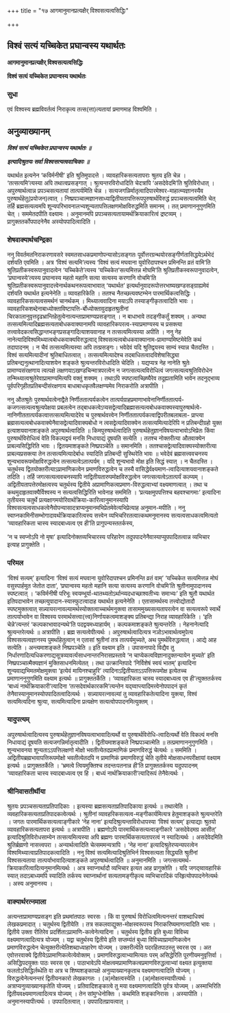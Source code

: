 +++
title = "१७ आगमानुमानप्रत्यक्षैर् विश्वसत्यत्वसिद्धिः"

+++


## विश्वं सत्यं यच्चिकेत प्रघान्वस्य यथार्थतः

**आगमानुमानप्रत्यक्षैर् विश्वसत्यत्वसिद्धिः**

**विश्वं सत्यं यच्चिकेत प्रघान्वस्य यथार्थतः**

### **सुधा**

एवं विश्वस्य ब्रह्मविवर्तत्वं निराकृत्य तत्स(त्ता)त्यतायां प्रमाणमाह विश्वमिति ।

## **अनुव्याख्यानम्**

***विश्वं सत्यं यच्चिकेत प्रघान्वस्य यथार्थतः ॥***

***इत्यादिश्रुतयः सर्वा विश्वसत्यत्ववाचिकाः ॥***

यथार्थत इत्यनेन ‘कविर्मनीषी’ इति श्रुतिमुपादत्ते । व्यावहारिकसत्यतापराः श्रुतय इति चेन्न । ‘तत्सत्यमि’त्यस्या अपि तथात्वप्रसङ्गात् । श्रुत्यन्तरविरोधादिति चेदत्रापि ‘असदेवेदमि’ति श्रुतिविरोधात् । अपुरुषार्थत्वान्न प्रपञ्चसत्यतायां तात्पर्यमिति चेन्न । सत्यजगन्निर्मातृत्वादिपारमेश्वर-माहात्म्यज्ञानस्यैव पुरुषार्थहेतु(प्रयोजन)त्वात् । निष्प्रपञ्चात्मज्ञानसाध्याद्वितीयतापत्तिरूपपुरुषार्थविरुद्धं प्रपञ्चसत्यत्वमिति चेत् तर्हि ब्रह्मसत्यत्वमपि शून्यपरिभावनालभ्यशून्यतापत्तिलक्षणमोक्षविरुद्धमिति समानम् । तत् प्रमाणाननुगुणमिति चेत् । सममेतदपीति वक्ष्यामः । अनुमानमपि प्रपञ्चसत्यतायामर्थक्रियाकारित्वं द्रष्टव्यम् । प्रागुक्ततर्कोपपादनेनैव अस्योपपादित्वादिति ।

### **शेषवाक्यार्थचन्द्रिका**

ननु विवर्तमतनिराकरणावसरे स्वमतसाधकप्रमाणोपन्यासोऽसङ्गतः पूर्वोत्तरग्रन्थयोरसङ्गीर्णतासिद्धयेऽर्थभेदं दर्शयति एवमिति । अत्र ‘विश्वं सत्यमि’त्यस्य ‘विश्वं सत्यं मघवाना युवोरिदापश्चन प्रमिनन्ति व्रतं वामि’ति श्रुतिप्रतीकस्वरूपानुवादत्वेन ‘यच्चिकेते’त्यस्य ‘यच्चिकेत’सत्यमित्तन्न मोघमि’ति श्रुतिप्रतीकस्वरूपानुवादत्वेन, ‘प्रघान्वस्ये’त्यस्य प्रघान्वस्य महतो महानि सत्या सत्यस्य करणानि वोचमि’ति श्रुतिप्रतीकस्वरूपानुवादत्त्वेनार्थकथनरूपत्वाभावात् ‘यथार्थत’ इत्यर्थानुवादरूपोत्तरभाष्यखण्डसङ्ग्राह्यमेवं दर्शयति यथार्थत इत्यनेनेति ॥ व्यावहारिकेति । ततश्च नैतच्छत्यवष्टम्भेन पारमार्थिकत्वसिद्धिः । व्यावहारिकसत्यत्वसमर्थनं चानर्थकम् । मिथ्यात्ववादिना मयाऽपि तस्याङ्गीकृतत्वादिति भावः । व्यावहारिकशब्देनाबाध्योक्ताविष्टापत्ति-र्बोध्योक्तावुदाहृतश्रुतीनां चिरकालानुवृत्तदृढभ्रान्तिहेतुत्वेनात्यन्ताप्रामाण्यप्रसङ्गात् । न बाधाभावे तदङ्गीकर्तुं शक्यम् । अन्यथा तत्सत्यमित्यादिब्रह्मसत्यताबोधकवाक्यानामपि व्यावहारिकपरत्व-स्याप्रमाण्यस्य च प्रसक्त्या तत्त्वावेदकत्वसिद्धान्तभङ्गप्रसङ्गादित्याशयवानाह न तत्सत्यमित्यस्या अपीति । ननु नेह नानेत्यादिविश्वमिथ्यात्वबोधकवाक्यविरुद्धत्वाद् विश्वसत्यत्वबोधकवाक्यानाम-प्रामाण्यमिष्टमेवेति कथं तदापादनम् । न चैवं तत्सत्यमित्यस्या अपि तत्प्रसङ्गः। भवेदेवं यदि श्रुतिद्वयस्य साम्यं स्यान्न चैतदस्ति । विश्वं सत्यमित्यादीनां श्रुतिबाधितत्वात् । तत्सत्यमित्यादेश्च तदबाधितत्वादविशेषासिद्ध्या प्रतिबन्द्यनुत्थानादित्याशयेन शङ्कते श्रुत्यन्तरविरोधादिति चेदिति । यद्यप्यत्र नेह नानेति श्रुतेः प्रामाण्यसंरक्षणाय त्वत्पक्षे लक्षणयाऽखण्डचिन्मात्रपरत्वेन न जगत्सत्यत्वविरोधित्वं जगत्सत्यत्वश्रुतिविरोधेन तन्मिथ्यात्वश्रुतेरेवाप्रामाण्यमित्यपि वक्तुं शक्यम् । तथाऽपि स्पष्टत्वाच्छिष्यैरेव तदूह्यतामिति भावेन तदनुद्भाव्य पूर्वपरिगृहीतप्रतिबन्दीसंरक्षणाय बाधाबाधकृतवैलक्षण्यमेव निराकरोति अत्रापीति ।

ननु औतश्रुतेः पुरुषार्थवत्वेनाद्वैते निर्णीततात्पर्यकत्वेन तात्पर्यग्राहप्रमाणाभावेनानिर्णीततात्पर्य-कजगत्सत्यत्वश्रुत्यपेक्षया प्रबलत्वेन तद्बाधकत्वेऽप्यसद्वेत्यादिब्रह्मासत्यत्वबोधकवाक्यस्यापुरुषार्थत्वे-नानिणीततात्पर्यकत्वात्तत्सत्यमित्यादेरेव च पुरुषार्थवत्त्वेन निर्णीततात्पर्यकत्वाद्विपरीतबलाबला- प्राप्त्या ब्रह्मसत्यत्वबोधकवाक्येनैवासद्वेत्यादिवाक्यबोधो न त्वसद्वेत्यादिवाक्येन तत्सत्यमित्यादेरिपि न प्रतिबन्दीग्रहो युक्त इत्याशयवानाशङ्कते अपुरुषार्थत्वादिति ॥ किमपुरुषार्थत्वादिति पुरुषार्थहेतुज्ञानविषयत्वाभावोऽभिप्रेतः किंवा पुरुषार्थविरोधित्वं वेति विकल्पद्वयं मनसि निधायाद्यं दूषयति सत्येति । ततश्च नोक्तरीत्या औतवाक्येन प्राबल्यसिद्धिरिति भावः । द्वितयमाशङ्कते निष्प्रपञ्चेति ॥ समानमिति । ततश्चासद्वेत्यादिवाक्यस्योक्तरीत्या प्राबल्यप्रसक्त्या तेन तत्सत्यमित्यादेर्बाधः स्यादिति प्रतिबन्दी सुस्थिरेति भावः ॥ भवेदेवं ब्रह्मसत्त्ववचनस्य शून्यभावरूपमोक्षविरुद्धत्वेन तत्सत्यत्वेऽतात्पर्यम् । यदि शून्यभावो मोक्ष इति सिद्धं स्यात् । न चैतदस्ति । चतुर्थस्य द्वितयोक्तरीत्याऽप्रामाणिकत्वेन प्रमाणविरुद्धत्वेन च तस्यै वासिद्धेर्वक्ष्यमाण-त्वादित्याशयवानाशङ्कते तदिति । तर्हि जगत्सत्यत्ववचनस्यापि नाद्वितीयतारुपमोक्षविरुद्धत्वेन जगत्सत्यत्वेऽतात्पर्यं कल्प्यम् । अद्वितीयतापत्तेरमोक्षत्वस्य चतुर्थस्य द्वितीये अप्रामाणिकत्वप्रमाण-विरुद्धत्वाभ्यां वक्ष्यमाणत्वात् । तथा च कथमुदाहृतवाक्यैर्विश्वस्य न सत्यत्वसिद्धिरिति भावेनाह सममिति । ‘प्रत्यक्षमुपपत्तिश्च बहवश्चागमाः’ इत्यादिना तृतीयस्य चतुर्थे प्रत्यक्षागमयोरिवार्थक्रिया-कारित्वानुमानस्यापि विश्वसत्यत्वसाधकत्वेनैवोपन्यासादत्राप्यनुमानमभिप्रेतमेवेत्यभिप्रेत्याह अनुमान-मपीति । ननु स्वाप्नकामिनीसम्भोगादावर्थक्रियाकारित्वस्य सत्त्वेन व्यभिचरिरतत्वात्कथमनुमानस्य सत्यत्वसाधकत्वमित्यतो ‘व्यावहारिकता चास्य स्यादबाध्यत्व एव ही’ति प्रागुपन्यस्ततर्कस्य,

‘न च स्वप्नोऽपि नो मृषा’ इत्यादिनोक्तव्यभिचारस्य परिहारेण तदुपपादनेनैवास्याप्युपपादितत्वान्न व्यभिचार इत्याह प्रागुक्तेति ।

### **परिमल**

‘विश्वं सत्यम्’ इत्यादिना ‘विश्वं सत्यं मघवाना युवोरिदापश्चन प्रमिनन्ति व्रतं वाम्’ ‘यच्चिकेत सत्यमित्तन्न मोघं वसुस्पार्हमुत जेतोत दाता’, ‘प्रघान्वस्य महतो महानि सत्या सत्यस्य करणानि वोचमि’ति श्रुतीनामुपादानस्य स्पष्टत्वात् । ‘कविर्मनीषी परिभूः स्वयम्भूर्या-थातथ्यतोऽर्थान्व्यदधाच्छाश्वतीभ्यः समाभ्यः’ इति श्रुतौ यथार्थत इतिपदाभावेन तच्छत्युपादान-स्यास्फुटत्वादाह यथार्थत इत्यनेनेति । एतासामर्थस्य तत्त्वोद्योतादौ स्पष्टमुक्तत्वात् सन्न्यायरत्नावल्यामर्थस्योक्तत्वाच्चार्थमनुक्त्वा तासाममुख्यसत्यतापरत्वेन वा सत्यत्वरूपे स्वार्थे तात्पर्याभावेन वा विश्वस्य परमार्थसत्त्वा(त्त्व)निर्णायकत्वमाशङ्क्य प्रतिबन्द्या निराह व्यावहारिकेति । ‘इति चेन्ने’त्यन्तरं ‘कल्पकाभावादन्यथे’ति पदद्वयमध्याहार्यम् । कल्पकमाशङ्कते श्रुत्यन्तरेति । नेहनानेत्यादि श्रुत्यन्तरेत्यर्थः ॥ अत्रापीति । ब्रह्म सत्यत्वेपीत्यर्थः । अपुरुषार्थत्वादित्यत्र नञोऽभावार्थत्वमुपेत्य विश्वसत्यत्वज्ञानस्य पुमर्थाहेतुत्वान् न एतासां श्रुतीनां तत्र तात्पर्यमुच्यते, अथ पुमर्थविरुद्धत्वात् । आद्ये आह सत्येति । अन्त्यमाशङ्कते निष्प्रपञ्चेति ॥ इति वक्ष्याम इति । उपासनापादे विद्यैव तु निर्धारणादित्यधिकरणाद्यसूत्रव्यावर्त्यसाधनान्तरनिरासप्रस्तावे ‘न चाप्येकत्वविज्ञानादुक्तन्यायेन मुच्यते’ इति निष्प्रपञ्चात्मैक्यज्ञानं मुक्तिसाधनमित्येतत् । तथा उत्क्रान्तिपादे ‘निर्विशेषं स्वयं भातम्’ इत्यादिना शून्यवाद्यभिमतमोक्षमुक्त्वा ‘इत्येवं मायिनश्चाहुरि’ त्यादिनाऽद्वितीयताऽऽपत्तिरूपमोक्ष इत्येतच्च प्रमाणाननुगुणमिति वक्ष्याम इत्यर्थः ॥ प्रागुक्ततर्केति । ‘व्यावहारिकता चास्य स्यादबाध्यत्व एव ही’त्युक्ततर्कस्य ‘बाध्यं नार्थक्रियाकारी’त्यादिना ‘तत्सदेवार्थकारकमि’त्यन्तेन यद्य्वाप्त्यादिमत्त्वेनोपपादनं कृतं तेनैवास्यानुमानस्योपपादितत्वादित्यर्थः । सन्न्यायरत्नावल्यां तु व्यावहारिकतेत्यादिना युक्त्या, विश्वं सत्यमित्यदिना श्रुत्या, सत्यमित्यादिना प्रत्यक्षेण सत्यत्वोपपादनमित्युक्तम् ।

### **यादुपत्यम्**

अपुरुषार्थत्वादित्यस्य पुरुषार्थहेतुज्ञानविषयत्वाभावादित्यर्थो वा पुरुषार्थविरोधि-त्वादित्यर्थो वेति विकल्पं मनसि निधायाद्यं दूषयति सत्यजगन्निर्मातृत्वादीति । द्वितीयमाशङ्कते निष्प्रपञ्चात्मेति ॥ तत्प्रमाणाननुगुणमिति । शून्यभावनया शून्यताऽऽपत्तिलक्षणो मोक्षो भवतीत्येतदप्रामाणिकं प्रमाणविरुद्धं चेत्यर्थः ॥ सममिति । अद्वितीयब्रह्मभावापत्तिरूपमोक्षो भवतीत्येतदपि न प्रामाणिकं प्रमाणविरुद्धं चेति तृतीये मोक्षसाधनपरीक्षायां वक्ष्याम इत्यर्थः ॥ प्रागुक्ततर्केति । ‘भ्रमत्वे त्वियमुक्तिश्च तदन्तःपतनान्न ही’ति प्रागुक्ततर्कस्य यदुपपादनम् ‘व्यावहारिकता चास्य स्यादबाध्यत्व एव हि । बाध्यं नार्थक्रियाकारी’त्यादिरूपं तेनैवेत्यर्थः ।

### **श्रीनिवासतीर्थीया**

श्रुतयः प्रपञ्चसत्यताप्रतिपादिकाः । इत्यस्या ब्रह्मसत्यताप्रतिपादिकाया इत्यर्थः ॥ तथात्वेति । व्यवहारिकसत्यताप्रतिपादकत्वेत्यर्थः । श्रुतीनां व्यावहरिकसत्यत्व-मङ्गीकार्यमित्यत्र हेतुमाशङ्कते श्रुत्यन्तरेति । जगतः पारमार्थिकसत्यत्वाङ्गीकारे ‘नेह नाना’ इत्यदिश्रुत्यन्ताविरोधापस्या ‘विश्वं सत्यम्’ इत्याद्याः श्रुतयो व्यावहारिकसत्यतापरा इत्यर्थः ॥ अत्रापीति । ब्रह्मणोऽपि पारमार्थिकसत्यत्वाङ्गीकारे ‘असदेवेदमग्र आसीत्’ इत्यादिश्रुतिविरोधसाम्येन तत्सत्यमित्यस्या अपि ब्रह्मणः पारमार्थिकसत्यतापरत्वं न स्यादित्यर्थः । असदेवेदमिति श्रुतिर्ब्रह्मणो नासत्त्वपरा । अन्यार्थत्वादिति चेत्सममन्यत्रापि । ‘नेह नाना’ इत्यादिश्रुतेरप्यन्यपरत्वेन विश्वमिथ्यात्वाप्रतिपादकत्वादिति । ननु विश्वं सत्यमित्यादिश्रुतिभिर्न विश्वसत्यता सिद्ध्यति श्रुतीनां विश्वसत्यताया तात्पर्याभावादित्याशङ्कते अपुरुषार्थत्वादिति ॥ अनुमानमिति । जगत्सत्यमर्थ-क्रियाकारित्वादित्यनुमानमित्यर्थः । अत्र स्वाप्नार्थादौ व्यभिचार इत्यत आह प्रागुक्तेति । यदि जगद्य्वावहारिकं स्यात् तदाऽबाध्यमपि स्यादिति तर्कस्य स्वाप्नार्थानां सत्यतामङ्गीकृत्य व्यभिचारादिकं परिहृत्योपपादनेनेत्यर्थः । अस्य अनुमानस्य ।

### **वाक्यार्थरत्नमाला**

अत्यन्ताप्रामाण्यप्रसङ्ग इति प्रथमांतपाठः स्वरसः । किं वा पुरुषार्थ विरोधित्वमित्यनन्तरं वाशब्दाधिक्यं लेखकप्रमादात् । चतुर्थस्य द्वितीयेति । तत्र सकलवाद्युक्त-मोक्षस्वरूपस्य निराकरिष्यमाणत्वादिति भावः । द्वितीये उक्ता रीतिरेव प्रदर्शिताऽप्रामाणि-कत्वेनेत्यादिना । चतुर्थस्य द्वितीय इति बुध्या विविच्य वक्ष्यमाणत्वादित्यत्र योज्यम् । यद्वा चतुर्थस्य द्वितीये इति सप्तम्यंतं बुध्या विविच्याप्रामाणिकत्वेन प्रमाणविरुद्धत्वेन चेत्युक्तरीत्येतिशब्दाध्याहारेण योज्यम् । उक्तरीत्येति पदरहितपाठस्तु स्वरस एव । अत एवोत्तरवाक्ये द्वितीयेऽप्रामाणिकत्वेत्येवोक्तम् । प्रमाणविरुद्धत्वाभ्यामित्यतः परम् असिद्धेरिति पूरणीयमनुवृत्तिर्वा । असिद्धिपदयुक्तः पाठः स्वरस एव । पाठाभावेऽपि मोक्षत्वमप्रामाणिकत्वप्रमाणविरुद्धत्वाभ्यां वक्ष्यत इत्युक्तया फलतोऽसिद्धिर्लब्धेति वा अत्र च शिष्यशङ्कापक्षे अनुव्याख्यानकृताच वक्ष्यमाणत्वादिति योज्यम् । विरुद्धत्वेनेत्यनन्तरं द्वितीयनकारो लेखकागतः । (अ)मोक्षत्वस्येति । (अ)मोक्षत्वस्यापीत्यर्थः । अत्राप्यनुव्याख्यानकृतेति योज्यम् । प्रतिवादिशङ्कात्वे तु मया वक्ष्यमाणत्वादिति पूर्वत्र योज्यम् । अस्माभिरिति द्वितीयवक्ष्यमाणत्वादित्यत्र योज्यम् । तेन सांमुग्धेनोक्तिः । कथमिति शङ्कानिरासः । अस्यापीति । अनुमानस्यापीत्यर्थः । उपपादितत्वात् । उपपादितप्रायत्वात् ।






